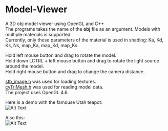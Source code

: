 # Model-Viewer
A 3D obj model viewer using OpenGL and C++  
The programs takes the name of the **obj** file as an argument.
Models with multiple materials is supported.  
Currently, only these parameters of the material is used in shading: Ka, Kd, Ks, Ns, map_Ka, map_Kd, map_Ks.  

Hold left mouse button and drag to rotate the model.  
Hold down LCTRL + left mouse button and drag to rotate the light source around the model.  
Hold right mouse button and drag to change the camera distance.  

[stb_image.h](https://github.com/nothings/stb/blob/master/stb_image.h) was used for loading textures.  
[cyTriMesh.h](https://github.com/cemyuksel/cyCodeBase/blob/master/cyTriMesh.h) was used for reading model data.  
The project uses OpenGL 4.6.

Here is a demo with the famouse Utah teapot:  
![Alt Text](demo.gif)  

Also this:  
![Alt Text](demo2.gif)
